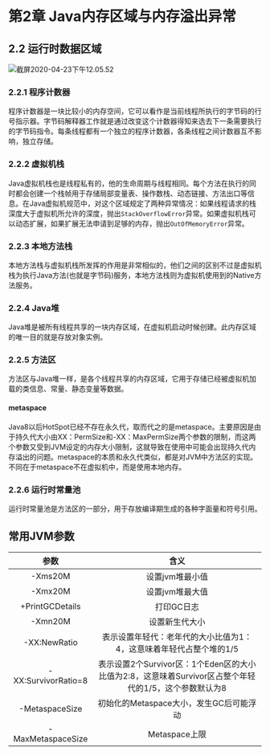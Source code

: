 # 第2章 Java内存区域与内存溢出异常

## 2.2 运行时数据区域

![截屏2020-04-23下午12.05.52](/Users/denakira/Desktop/myworkspace/note/深入理解JVM虚拟机/picture/截屏2020-04-23下午12.05.52.png)

### 2.2.1 程序计数器

​		程序计数器是一块比较小的内存空间，它可以看作是当前线程所执行的字节码的行号指示器。字节码解释器工作就是通过改变这个计数器得知来选去下一条需要执行的字节码指令。每条线程都有一个独立的程序计数器，各条线程之间计数器互不影响，独立存储。

### 2.2.2 虚拟机栈

​		Java虚拟机栈也是线程私有的，他的生命周期与线程相同。每个方法在执行的同时都会创建一个栈帧用于存储局部变量表、操作数栈、动态链接、方法出口等信息。在Java虚拟机规范中，对这个区域规定了两种异常情况：如果线程请求的栈深度大于虚拟机所允许的深度，抛出`StackOverflowError`异常。如果虚拟机栈可以动态扩展，如果扩展无法申请到足够的内存，抛出`OutOfMemoryError`异常。

### 2.2.3 本地方法栈

​		本地方法栈与虚拟机栈所发挥的作用是非常相似的，他们之间的区别不过是虚拟机栈为执行Java方法(也就是字节码)服务，本地方法栈则为虚拟机使用到的Native方法服务。

### 2.2.4 Java堆

​		Java堆是被所有线程共享的一块内存区域，在虚拟机启动时候创建。此内存区域的唯一目的就是存放对象实例。

### 2.2.5 方法区

​		方法区与Java堆一样，是各个线程共享的内存区域，它用于存储已经被虚拟机加载的类信息、常量、静态变量等数据。

#### metaspace

​		Java8以后HotSpot已经不存在永久代，取而代之的是metaspace。主要原因是由于持久代大小由XX：PermSize和-XX：MaxPermSize两个参数的限制，而这两个参数又受到JVM设定的内存大小限制，这就导致在使用中可能会出现持久代内存溢出的问题。metaspace的本质和永久代类似，都是对JVM中方法区的实现。不同在于metaspace不在虚拟机中，而是使用本地内存。

### 2.2.6 运行时常量池

​		运行时常量池是方法区的一部分，用于存放编译期生成的各种字面量和符号引用。



## 常用JVM参数

|        参数         |                             含义                             |
| :-----------------: | :----------------------------------------------------------: |
|       -Xms20M       |                       设置jvm堆最小值                        |
|       -Xmx20M       |                       设置jvm堆最大值                        |
|   +PrintGCDetails   |                          打印GC日志                          |
|       -Xmn20M       |                        设置新生代大小                        |
|    -XX:NewRatio     | 表示设置年轻代：老年代的大小比值为1：4，这意味着年轻代占整个堆的1/5 |
| -XX:SurvivorRatio=8 | 表示设置2个Survivor区：1个Eden区的大小比值为2:8，这意味着Survivor区占整个年轻代的1/5，这个参数默认为8 |
|   -MetaspaceSize    |           初始化的Metaspace大小，发生GC后可能浮动            |
|  -MaxMetaspaceSize  |                        Metaspace上限                         |

